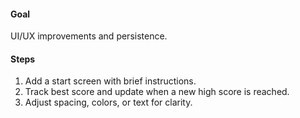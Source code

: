 #### Goal

UI/UX improvements and persistence.

#### Steps

1. Add a start screen with brief instructions.
2. Track best score and update when a new high score is reached.
3. Adjust spacing, colors, or text for clarity.
